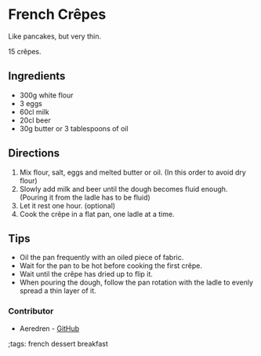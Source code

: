 # French Crêpes
Like pancakes, but very thin.

15 crêpes.

## Ingredients

- 300g white flour
- 3 eggs
- 60cl milk
- 20cl beer
- 30g butter or 3 tablespoons of oil

## Directions

1. Mix flour, salt, eggs and melted butter or oil. (In this order to avoid dry flour)
2. Slowly add milk and beer until the dough becomes fluid enough. (Pouring it from the ladle has to be fluid)
3. Let it rest one hour. (optional)
4. Cook the crêpe in a flat pan, one ladle at a time.

## Tips

- Oil the pan frequently with an oiled piece of fabric.
- Wait for the pan to be hot before cooking the first crêpe.
- Wait until the crêpe has dried up to flip it.
- When pouring the dough, follow the pan rotation with the ladle to evenly spread a thin layer of it.

### Contributor

- Aeredren - [GitHub](https://github.com/Aeredren)

;tags: french dessert breakfast

